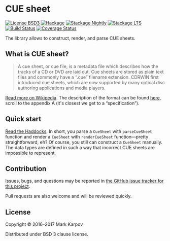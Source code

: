 # CUE sheet

[![License BSD3](https://img.shields.io/badge/license-BSD3-brightgreen.svg)](http://opensource.org/licenses/BSD-3-Clause)
[![Hackage](https://img.shields.io/hackage/v/cue-sheet.svg?style=flat)](https://hackage.haskell.org/package/cue-sheet)
[![Stackage Nightly](http://stackage.org/package/cue-sheet/badge/nightly)](http://stackage.org/nightly/package/cue-sheet)
[![Stackage LTS](http://stackage.org/package/cue-sheet/badge/lts)](http://stackage.org/lts/package/cue-sheet)
[![Build Status](https://travis-ci.org/mrkkrp/cue-sheet.svg?branch=master)](https://travis-ci.org/mrkkrp/cue-sheet)
[![Coverage Status](https://coveralls.io/repos/mrkkrp/cue-sheet/badge.svg?branch=master&service=github)](https://coveralls.io/github/mrkkrp/cue-sheet?branch=master)

The library allows to construct, render, and parse CUE sheets.

## What is CUE sheet?

> A cue sheet, or cue file, is a metadata file which describes how the
> tracks of a CD or DVD are laid out. Cue sheets are stored as plain text
> files and commonly have a “.cue” filename extension. CDRWIN first
> introduced cue sheets, which are now supported by many optical disc
> authoring applications and media players.

[Read more on Wikipedia](https://en.wikipedia.org/wiki/Cue_sheet_(computing)).
The description of the format can be found
[here](https://wayback.archive.org/web/20070614044112/http://www.goldenhawk.com/download/cdrwin.pdf),
scroll to the appendix A (it's closest we get to a “specification”).

## Quick start

[Read the Haddocks](https://hackage.haskell.org/package/cue-sheet). In
short, you parse a `CueSheet` with `parseCueSheet` function and render a
`CueSheet` with `renderCueSheet` function—pretty straightforward, eh? Of
course, you still can construct a `CueSheet` manually. The data types are
defined in such a way that incorrect CUE sheets are impossible to represent.

## Contribution

Issues, bugs, and questions may be reported in [the GitHub issue tracker for
this project](https://github.com/mrkkrp/cue-sheet/issues).

Pull requests are also welcome and will be reviewed quickly.

## License

Copyright © 2016–2017 Mark Karpov

Distributed under BSD 3 clause license.
